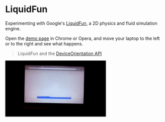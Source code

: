 # LiquidFun
Experimenting with Google's [LiquidFun](http://google.github.io/liquidfun/), a 2D physics and fluid simulation engine.

Open the [demo page](https://kostasx.github.io/LiquidFun) in Chrome or Opera, and move your laptop
to the left or to the right and see what happens.

> LiquidFun and the [DeviceOrientation API](http://www.html5rocks.com/en/tutorials/device/orientation/)

![video](demo.gif)
